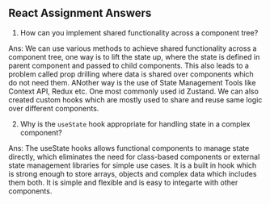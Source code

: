 ## React Assignment Answers

1. How can you implement shared functionality across a component tree?

Ans: We can use various methods to achieve shared functionality across a component tree, one way is to lift the state up, where the state is defined in parent component and passed to child components. This also leads to a problem called prop drilling where data is shared over components which do not need them. ANother way is the use of
State Management Tools like Context API, Redux etc. One most commonly used id Zustand. We can also created custom hooks which are mostly used to share and reuse same logic over different components.

2. Why is the `useState` hook appropriate for handling state in a complex component?

Ans: The useState hooks allows functional components to manage state directly, which eliminates the need for class-based components or external state management libraries for simple use cases. It is a built in hook which is strong enough to store arrays, objects and complex data which includes them both. It is simple and flexible and is easy to integarte with other components.
